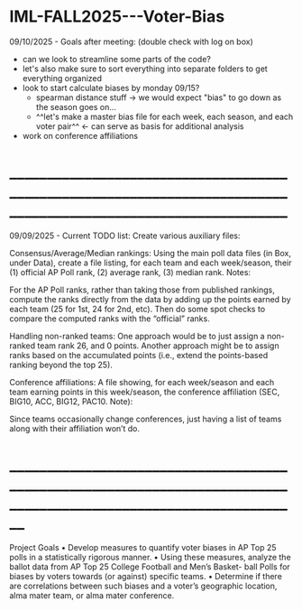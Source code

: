 # IML-FALL2025---Voter-Bias

09/10/2025 - Goals after meeting: (double check with log on box)
- can we look to streamline some parts of the code? 
- let's also make sure to sort everything into separate folders to get everything organized 
- look to start calculate biases by monday 09/15?
    - spearman distance stuff -> we would expect "bias" to go down as the season goes on... 
    - ^^let's make a master bias file for each week, each season, and each voter pair^^ <- can serve as basis for additional analysis 
- work on conference affiliations 

# _______________________________________________________________________________________________________________
09/09/2025 - Current TODO list:
Create various auxiliary files:

Consensus/Average/Median rankings:  Using the main poll data files (in Box, under Data), create a file listing, for each team and each week/season, their (1) official AP Poll rank, (2) average rank, (3) median rank.  Notes:

For the AP Poll ranks, rather than taking those from published rankings, compute the ranks directly from the data by adding up the points earned by each team (25 for 1st, 24 for 2nd, etc).  Then do some spot checks to compare the computed ranks with the “official” ranks.

Handling non-ranked teams:   One approach would be to just assign a non-ranked team rank 26, and 0 points.   Another approach might be to assign ranks based  on the accumulated points (i.e., extend the points-based ranking beyond the top 25).

Conference affiliations:  A file showing,  for each week/season and each team earning points in this week/season, the conference affiliation (SEC, BIG10, ACC, BIG12, PAC10. Note):

Since teams occasionally change conferences, just having a list of teams along with their affiliation won’t do.

# _________________________________________________________________________________________________________________
Project Goals
• Develop measures to quantify voter biases in AP Top 25 polls in a statistically rigorous manner.
• Using these measures, analyze the ballot data from AP Top 25 College Football and Men’s Basket-
ball Polls for biases by voters towards (or against) specific teams.
• Determine if there are correlations between such biases and a voter’s geographic location, alma
mater team, or alma mater conference.

